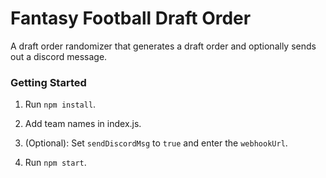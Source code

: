 # Fantasy Football Draft Order

A draft order randomizer that generates a draft order and optionally sends out a discord message.

### Getting Started

1. Run `npm install`.

2. Add team names in index.js.

3. (Optional): Set `sendDiscordMsg` to `true` and enter the `webhookUrl`.

4. Run `npm start`.
